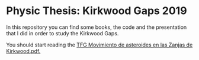 # Physic Thesis: Kirkwood Gaps 2019

In this repository you can find some books, the code and the presentation that I did in order to study the Kirkwood Gaps.

You should start reading the [TFG Movimiento de asteroides en las Zanjas de Kirkwood.pdf.](https://github.com/Mazziitoozz/Physic-Thesis-Kirkwood-Gaps/blob/master/TFG%20Movimiento%20de%20asteroides%20en%20las%20Zanjas%20de%20Kirkwood.pdf)
